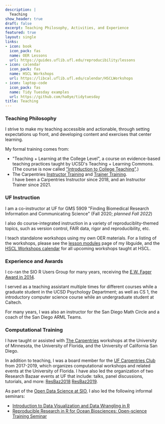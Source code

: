 ```yaml
---
description: |
  Teaching
show_header: true
draft: false
excerpt: Teaching Philosophy, Activities, and Experience
featured: true
layout: single
links:
- icon: book
  icon_pack: fas
  name: OER Lessons
  url: https://guides.uflib.ufl.edu/reproducibility/lessons
- icon: calendar
  icon_pack: fas
  name: HSCL Workshops
  url: https://libcal.uflib.ufl.edu/calendar/HSCLWorkshops
- icon: laptop-code
  icon_pack: fas
  name: Tidy Tuesday examples
  url: https://github.com/ha0ye/tidytuesday
title: Teaching
---
```

### Teaching Philosophy

I strive to make my teaching accessible and actionable, through setting expectations up front, and developing content and exercises that center learning.

My formal training comes from:

* "Teaching + Learning at the College Level", a course on evidence-based teaching practices taught by UCSD's Teaching + Learning Commons. (The course is now called ["Introduction to College Teaching"](https://commons.ucsd.edu/educators/future-faculty-programs/introduction-to-college-teaching.html).)
* The Carpentries [Instructor Training](https://carpentries.github.io/instructor-training/) and [Trainer Training](https://carpentries.github.io/trainer-training/).  
  I have been a Carpentries Instructor since 2018, and an Instructor Trainer since 2021.

### UF Instruction

I am a co-instructor at UF for GMS 5909 "Finding Biomedical Research Information and Communicating Science" (Fall 2020; *planned Fall 2022*)

I also do course-integrated instruction in a variety of reproduciblity-themed topics, such as version control, FAIR data, rigor and reproducibility, etc.

I teach standalone workshops using my own OER materials. For a listing of the workshops, please see the [lesson modules](https://guides.uflib.ufl.edu/reproducibility/lessons) page of my libguide, and the [HSCL Workshops calendar](https://libcal.uflib.ufl.edu/calendar/HSCLWorkshops) for all upcoming workshops taught at HSCL.

### Experience and Awards

I co-ran the SIO R Users Group for many years, receiving the [E.W. Fager Award in 2014](https://scripps.ucsd.edu/news/trio-scripps-students-receive-fager-awards).

I served as a teaching assistant multiple times for different courses while a graduate student in the UCSD Psychology Department; as well as CS 1, the introductory computer science course while an undergraduate student at Caltech.

For many years, I was also an instructor for the San Diego Math Circle and a coach of the San Diego ARML Teams.

### Computational Training

I have taught or assisted with [The Carpentries](https://carpentries.org/) workshops at the University of Minnesota, the University of Florida, and the University of California San Diego.

In addition to teaching, I was a board member for the [UF Carpentries Club](https://uf-carpentries.org/) from 2017-2019, which organizes computational workshops and related events at the University of Florida. I have also led the organization of two Research Bazaar events at UF that include: talks, panel discussions, tutorials, and more: [ResBaz2018](https://resbaz.github.io/resbazFor2018/gainesville/) [ResBaz2019](https://resbaz.github.io/resbaz2019/gainesville/).

As part of the [Open Data Science at SIO](https://open-data-science-at-sio.github.io/), I also led the following informal seminars:

* [Introduction to Data Visualization and Data Wrangling in R](https://github.com/Open-Data-Science-at-SIO/Intro-Data-Viz-Winter-2017)
* [Reproducible Research in R for Ocean Biosciences: Open-science Training Seminar](https://github.com/Open-Data-Science-at-SIO/RRROBOTS)

